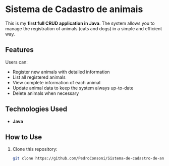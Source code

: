 # Sistema de Cadastro de animais

This is my **first full CRUD application in Java**. The system allows you to manage the registration of animals (cats and dogs) in a simple and efficient way.

## Features

Users can:

-  Register new animals with detailed information  
-  List all registered animals  
-  View complete information of each animal  
-  Update animal data to keep the system always up-to-date  
-  Delete animals when necessary  

## Technologies Used

- **Java**

## How to Use

1. Clone this repository:  
   ```bash
   git clone https://github.com/PedroConsoni/Sistema-de-cadastro-de-animais.git
